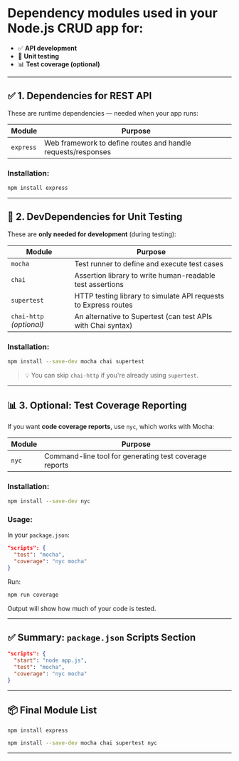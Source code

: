 # Dependency modules used in your Node.js CRUD app for:

* ✅ **API development**
* 🧪 **Unit testing**
* 📊 **Test coverage (optional)**

---

## ✅ 1. **Dependencies for REST API**

These are runtime dependencies — needed when your app runs:

| Module    | Purpose                                                      |
| --------- | ------------------------------------------------------------ |
| `express` | Web framework to define routes and handle requests/responses |

### Installation:

```bash
npm install express
```

---

## 🧪 2. **DevDependencies for Unit Testing**

These are **only needed for development** (during testing):

| Module                   | Purpose                                                         |
| ------------------------ | --------------------------------------------------------------- |
| `mocha`                  | Test runner to define and execute test cases                    |
| `chai`                   | Assertion library to write human-readable test assertions       |
| `supertest`              | HTTP testing library to simulate API requests to Express routes |
| `chai-http` *(optional)* | An alternative to Supertest (can test APIs with Chai syntax)    |

### Installation:

```bash
npm install --save-dev mocha chai supertest
```

> 💡 You can skip `chai-http` if you're already using `supertest`.

---

## 📊 3. **Optional: Test Coverage Reporting**

If you want **code coverage reports**, use `nyc`, which works with Mocha:

| Module | Purpose                                                |
| ------ | ------------------------------------------------------ |
| `nyc`  | Command-line tool for generating test coverage reports |

### Installation:

```bash
npm install --save-dev nyc
```

### Usage:

In your `package.json`:

```json
"scripts": {
  "test": "mocha",
  "coverage": "nyc mocha"
}
```

Run:

```bash
npm run coverage
```

Output will show how much of your code is tested.

---

## ✅ Summary: `package.json` Scripts Section

```json
"scripts": {
  "start": "node app.js",
  "test": "mocha",
  "coverage": "nyc mocha"
}
```

---

## 📦 Final Module List

```bash
npm install express

npm install --save-dev mocha chai supertest nyc
```

---
 